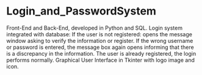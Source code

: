 # Login_and_PasswordSystem

Front-End and Back-End, developed in Python and SQL.
Login system integrated with database:
If the user is not registered: opens the message window asking to verify the information or register.
If the wrong username or password is entered, the message box again opens informing that there is a discrepancy in the information.
The user is already registered, the login performs normally.
Graphical User Interface in Tkinter with logo image and icon.
